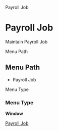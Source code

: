
Payroll Job
# Payroll Job


Maintain Payroll Job

Menu Path
## Menu Path



- Payroll Job

Menu Type
### Menu Type

**Window**


[Payroll Job](functional-guide/window/window-payroll-job.md)